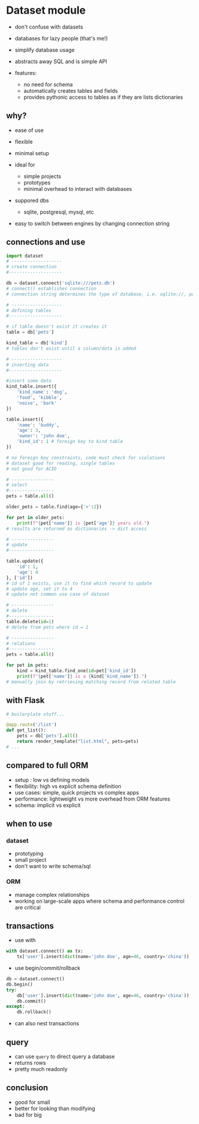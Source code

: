 # Dataset module
- don't confuse with datasets
- databases for lazy people (that's me!)

- simplify database usage
- abstracts away SQL and is simple API
- features:
    - no need for schema
    - automatically creates tables and fields
    - provides pythonic access to tables as if they are lists dictionaries

## why?
- ease of use
- flexible
- minimal setup
- ideal for
    - simple projects
    - prototypes
    - minimal overhead to interact with databases

- suppored dbs
    - sqlite, postgresql, mysql, etc
- easy to switch between engines by changing connection string

## connections and use
```python
import dataset
# -------------------
# create connection
#--------------------

db = dataset.connect('sqlite:///pets.db')
# connect() establishes connection
# connection string determines the type of database, i.e. sqlite://, postgres://

# -------------------
# defining tables
#--------------------

# if table doesn't exist it creates it
table = db['pets']

kind_table = db['kind']
# tables don't exist until a column/data is added

# -------------------
# inserting data
#--------------------

#insert some data
kind_table.insert({
    'kind_name': 'dog',
    'food', 'kibble',
    'noise', 'bark'
})

table.insert({
    'name': 'buddy',
    'age': 3,
    'owner': 'john doe',
    'kind_id': 1 # foreign key to kind table
})

# no foreign key constraints, code must check for violations
# dataset good for reading, single tables
# not good for ACID

# ----------------
# select
#-----------------
pets = table.all()

older_pets = table.find(age={'>':2})

for pet in older_pets:
    print(f"{pet['name']} is {pet['age']} years old.")
# results are returned as dictionaries -> dict access

# ----------------
# update
#-----------------

table.update({
    'id': 1,
    'age': 4
}, ['id'])
# id of 1 exists, use it to find which record to update
# update age, set it to 4
# update not common use case of dataset

# ----------------
# delete
#-----------------
table.delete(id=1)
# delete from pets where id = 1

# ----------------
# relations
#-----------------
pets = table.all()

for pet in pets:
    kind = kind_table.find_one(id=pet['kind_id'])
    print(f"{pet['name']} is a {kind['kind_name']}.")
# manually join by retrieving matching record from related table

```

## with Flask
```python
# boilerplate stuff...

@app.route('/list')
def get_list():
    pets = db['pets'].all()
    return render_template("list.html", pets=pets)
# ...

```

## compared to full ORM
- setup : low vs defining models
- flexibility: high vs explicit schema definition
- use cases: simple, quick projects vs complex apps
- performance: lightweight vs more overhead from ORM features
- schema: implicit vs explicit

## when to use
### dataset
- prototyping
- small project
- don't want to write schema/sql

### ORM
- manage complex relationships
- working on large-scale apps where schema and performance control are critical

## transactions
- use with

```python
with dataset.connect() as tx:
    tx['user'].insert(dict(name='john doe', age=46, country='china'))
```

- use begin/commit/rollback

```python
db = dataset.connect()
db.begin()
try:
    db['user'].insert(dict(name='john doe', age=46, country='china'))
    db.commit()
except:
    db.rollback()
```
- can also nest transactions

## query
- can use `query` to direct query a database
- returns rows
- pretty much readonly

## conclusion
- good for small
- better for looking than modifying
- bad for big